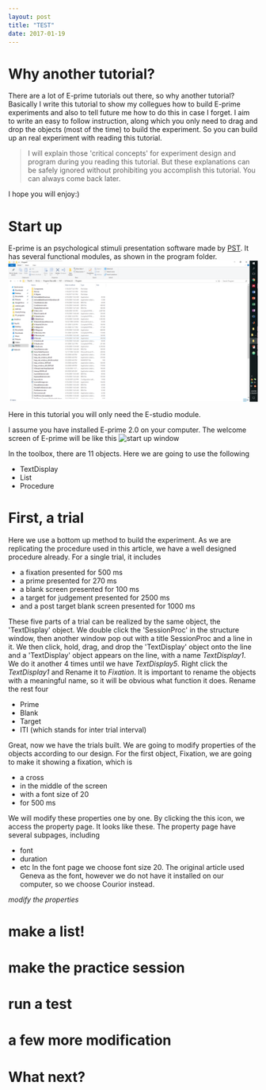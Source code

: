```yaml
---
layout: post
title: "TEST"
date: 2017-01-19
---
```


# Why another tutorial?
There are a lot of E-prime tutorials out there, so why another tutorial?
Basically I write this tutorial to show my collegues how to build E-prime experiments and also to tell future me how to do this in case I forget. I aim to write an easy to follow instruction, along which you only need to drag and drop the objects (most of the time) to build the experiment. So you can build up an real experiment with reading this tutorial.
>I will explain those 'critical concepts' for experiment design and program during you reading this tutorial. But these explanations can be safely ignored without prohibiting you accomplish this tutorial. You can always come back later.

I hope you will enjoy:)

# Start up
E-prime is an psychological stimuli presentation software made by [PST](https://www.pstnet.com/).
It has several functional modules, as shown in the program folder.
![folder](../img/EprimeTutorial/folder.png)

Here in this tutorial you will only need the E-studio module.

I assume you have installed E-prime 2.0 on your computer. The welcome screen of E-prime will be like this
![start up window](../img/EprimeTutorial/Startup.png)

In the toolbox, there are 11 objects. Here we are going to use the following
  * TextDisplay
  * List
  * Procedure

# First, a trial
Here we use a bottom up method to build the experiment.
As we are replicating the procedure used in this article, we have a well designed procedure already. For a single trial, it includes
  * a fixation presented for 500 ms
  * a prime presented for 270 ms
  * a blank screen presented for 100 ms
  * a target for judgement presented for 2500 ms
  * and a post target blank screen presented for 1000 ms

These five parts of a trial can be realized by the same object, the 'TextDisplay' object. We double click the 'SessionProc' in the structure window, then another window pop out with a title SessionProc and a line in it. We then click, hold, drag, and drop the 'TextDisplay' object onto the line and a 'TextDisplay' object appears on the line, with a name _TextDisplay1_. We do it another 4 times until we have _TextDisplay5_. Right click the _TextDisplay1_ and Rename it to _Fixation_. It is important to rename the objects with a meaningful name, so it will be obvious what function it does. Rename the rest four
  * Prime
  * Blank
  * Target
  * ITI (which stands for inter trial interval)

Great, now we have the trials built. We are going to modify properties of the objects according to our design.
For the first object, Fixation, we are going to make it showing a fixation, which is
  * a cross
  * in the middle of the screen
  * with a font size of 20
  * for 500 ms

We will modify these properties one by one. By clicking the this icon, we access the property page. It looks like these. The property page have several subpages, including
  * font
  * duration
  * etc
In the font page we choose font size 20. The original article used Geneva as the font, however we do not have it installed on our computer, so we choose Courior instead.

*modify the properties*

# make a list!
# make the practice session
# run a test
# a few more modification
# What next?
